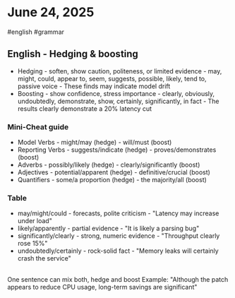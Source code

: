 # June 24, 2025
#english #grammar

## English - Hedging & boosting

- Hedging - soften, show caution, politeness, or limited evidence - may, might, could, appear to, seem, suggests,
  possible, likely, tend to, passive voice - These finds may indicate model drift
- Boosting - show confidence, stress importance - clearly, obviously, undoubtedly, demonstrate, show, certainly,
  significantly, in fact - The results clearly demonstrate a 20% latency cut

### Mini-Cheat guide

- Model Verbs - might/may (hedge) - will/must (boost)
- Reporting Verbs - suggests/indicate (hedge) - proves/demonstrates (boost)
- Adverbs - possibly/likely (hedge) - clearly/significantly (boost)
- Adjectives - potential/apparent (hedge) - definitive/crucial (boost)
- Quantifiers - some/a proportion (hedge) - the majority/all (boost)

### Table

- may/might/could - forecasts, polite criticism - "Latency may increase under load"
- likely/apparently - partial evidence - "It is likely a parsing bug"
- significantly/clearly - strong, numeric evidence - "Throughput clearly rose 15%"
- undoubtedly/certainly - rock-solid fact - "Memory leaks will certainly crash the service"

<br>
One sentence can mix both, hedge and boost
Example:
"Although the patch appears to reduce CPU usage, long-term savings are significant"



